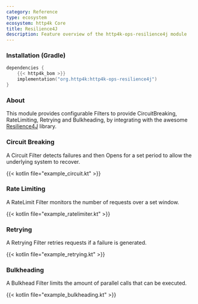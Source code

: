 ```yaml
---
category: Reference
type: ecosystem
ecosystem: http4k Core
title: Resilience4J
description: Feature overview of the http4k-ops-resilience4j module
---
```



### Installation (Gradle)

```kotlin
dependencies {
    {{< http4k_bom >}}
    implementation("org.http4k:http4k-ops-resilience4j")
}
```

### About

This module provides configurable Filters to provide CircuitBreaking, RateLimiting, Retrying and Bulkheading, by integrating with the awesome [Resilience4J](http://resilience4j.github.io/resilience4j/) library.

### Circuit Breaking 
A Circuit Filter detects failures and then Opens for a set period to allow the underlying system to recover.

{{< kotlin file="example_circuit.kt" >}}

### Rate Limiting 
A RateLimit Filter monitors the number of requests over a set window.

{{< kotlin file="example_ratelimiter.kt" >}}

### Retrying 
A Retrying Filter retries requests if a failure is generated.

{{< kotlin file="example_retrying.kt" >}}


### Bulkheading 
A Bulkhead Filter limits the amount of parallel calls that can be executed.

{{< kotlin file="example_bulkheading.kt" >}}
